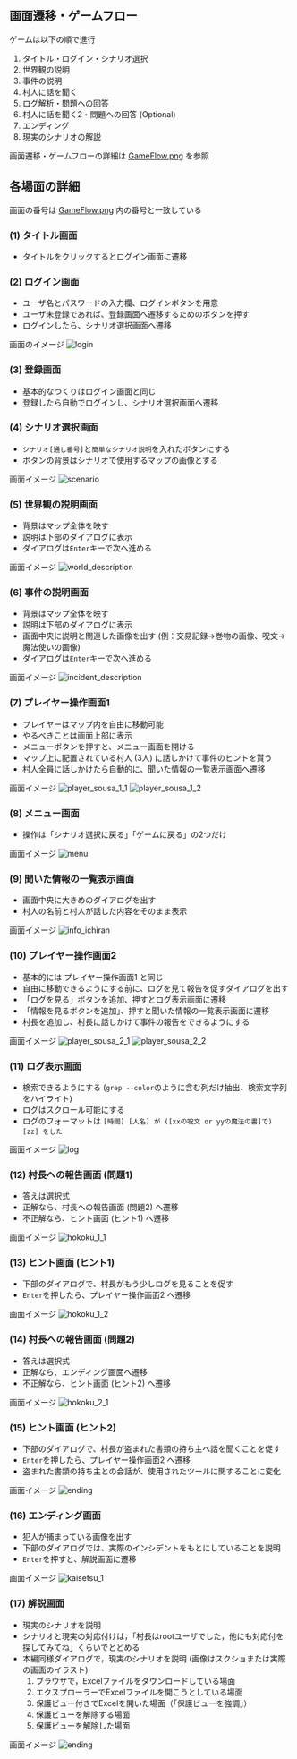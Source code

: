 ﻿## 画面遷移・ゲームフロー

ゲームは以下の順で進行
1. タイトル・ログイン・シナリオ選択
2. 世界観の説明
3. 事件の説明
4. 村人に話を聞く
5. ログ解析・問題への回答
6. 村人に話を聞く2・問題への回答 (Optional)
7. エンディング
8. 現実のシナリオの解説

画面遷移・ゲームフローの詳細は [GameFlow.png](GameFlow.png) を参照

## 各場面の詳細

画面の番号は [GameFlow.png](GameFlow.png) 内の番号と一致している

### (1) タイトル画面
- タイトルをクリックするとログイン画面に遷移

### (2) ログイン画面
- ユーザ名とパスワードの入力欄、ログインボタンを用意
- ユーザ未登録であれば、登録画面へ遷移するためのボタンを押す
- ログインしたら、シナリオ選択画面へ遷移

画面のイメージ
![login](img/login.png)

### (3) 登録画面
- 基本的なつくりはログイン画面と同じ
- 登録したら自動でログインし、シナリオ選択画面へ遷移

### (4) シナリオ選択画面
- `シナリオ[通し番号]`と`簡単なシナリオ説明`を入れたボタンにする
- ボタンの背景はシナリオで使用するマップの画像とする

画面イメージ
![scenario](img/scenario.png)

### (5) 世界観の説明画面
- 背景はマップ全体を映す
- 説明は下部のダイアログに表示
- ダイアログは`Enter`キーで次へ進める

画面イメージ
![world_description](img/world_description.png)

### (6) 事件の説明画面
- 背景はマップ全体を映す
- 説明は下部のダイアログに表示
- 画面中央に説明と関連した画像を出す (例：交易記録→巻物の画像、呪文→魔法使いの画像)
- ダイアログは`Enter`キーで次へ進める

画面イメージ
![incident_description](img/incident_description.png)

### (7) プレイヤー操作画面1
- プレイヤーはマップ内を自由に移動可能
- やるべきことは画面上部に表示
- メニューボタンを押すと、メニュー画面を開ける
- マップ上に配置されている村人 (3人) に話しかけて事件のヒントを貰う
- 村人全員に話しかけたら自動的に、聞いた情報の一覧表示画面へ遷移

画面イメージ
![player_sousa_1_1](img/player_sousa_1_1.png)
![player_sousa_1_2](img/player_sousa_1_2.png)

### (8) メニュー画面
- 操作は「シナリオ選択に戻る」「ゲームに戻る」の2つだけ

画面イメージ
![menu](img/menu.png)

### (9) 聞いた情報の一覧表示画面
- 画面中央に大きめのダイアログを出す
- 村人の名前と村人が話した内容をそのまま表示

画面イメージ
![info_ichiran](img/info_ichiran.png)

### (10) プレイヤー操作画面2
- 基本的には プレイヤー操作画面1 と同じ
- 自由に移動できるようにする前に、ログを見て報告を促すダイアログを出す
- 「ログを見る」ボタンを追加、押すとログ表示画面に遷移
- 「情報を見るボタンを追加」、押すと聞いた情報の一覧表示画面に遷移
- 村長を追加し、村長に話しかけて事件の報告をできるようにする

画面イメージ
![player_sousa_2_1](img/player_sousa_2_1.png)
![player_sousa_2_2](img/player_sousa_2_2.png)

### (11) ログ表示画面
- 検索できるようにする (`grep --color`のように含む列だけ抽出、検索文字列をハイライト)
- ログはスクロール可能にする
- ログのフォーマットは `[時間] [人名] が ([xxの呪文 or yyの魔法の書]で) [zz] をした`

画面イメージ
![log](img/log.png)

### (12) 村長への報告画面 (問題1)
- 答えは選択式
- 正解なら、村長への報告画面 (問題2) へ遷移
- 不正解なら、ヒント画面 (ヒント1) へ遷移

画面イメージ
![hokoku_1_1](img/hokoku_1_1.png)

### (13) ヒント画面 (ヒント1)
- 下部のダイアログで、村長がもう少しログを見ることを促す
- `Enter`を押したら、プレイヤー操作画面2 へ遷移

画面イメージ
![hokoku_1_2](img/hokoku_1_2.png)

### (14) 村長への報告画面 (問題2)
- 答えは選択式
- 正解なら、エンディング画面へ遷移
- 不正解なら、ヒント画面 (ヒント2) へ遷移

画面イメージ
![hokoku_2_1](img/hokoku_2_1.png)

### (15) ヒント画面 (ヒント2)
- 下部のダイアログで、村長が盗まれた書類の持ち主へ話を聞くことを促す
- `Enter`を押したら、プレイヤー操作画面2 へ遷移
- 盗まれた書類の持ち主との会話が、使用されたツールに関することに変化

画面イメージ
![ending](img/ending.png)

### (16) エンディング画面
- 犯人が捕まっている画像を出す
- 下部のダイアログでは、実際のインシデントをもとにしていることを説明
- `Enter`を押すと、解説画面に遷移

画面イメージ
![kaisetsu_1](img/hokoku_2_2.png)

### (17) 解説画面
- 現実のシナリオを説明 
- シナリオと現実の対応付けは，「村長はrootユーザでした，他にも対応付を探してみてね」くらいでとどめる
- 本編同様ダイアログで，現実のシナリオを説明 (画像はスクショまたは実際の画面のイラスト)
  1. ブラウザで，Excelファイルをダウンロードしている場面
  2. エクスプローラーでExcelファイルを開こうとしている場面
  3. 保護ビュー付きでExcelを開いた場面（「保護ビューを強調」）
  4. 保護ビューを解除する場面
  5. 保護ビューを解除した場面

画面イメージ
![ending](img/ending.png)